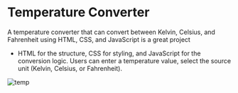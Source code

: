 # Temperature Converter
A temperature converter that can convert between Kelvin, Celsius, and Fahrenheit using HTML, CSS, and JavaScript is a great project
 
 - HTML for the structure, CSS for styling, and JavaScript for the conversion logic. Users can enter a temperature value, select the source unit (Kelvin, Celsius, or Fahrenheit).


![temp](https://github.com/Satyam354/OIB-SIP/assets/83005998/34438288-3923-44d4-89f4-6c36e6900668)
